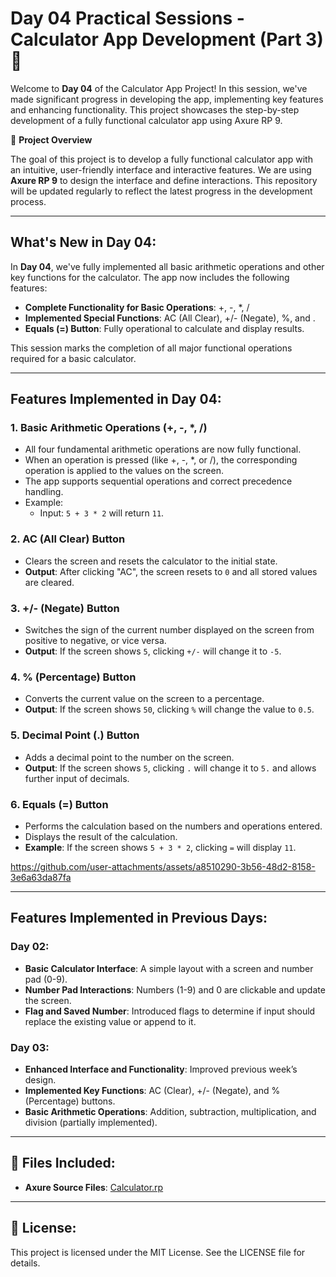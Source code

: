# Day 04 Practical Sessions - Calculator App Development (Part 3) 🔢

Welcome to **Day 04** of the Calculator App Project! In this session, we've made significant progress in developing the app, implementing key features and enhancing functionality. This project showcases the step-by-step development of a fully functional calculator app using Axure RP 9.

🚀 **Project Overview**

The goal of this project is to develop a fully functional calculator app with an intuitive, user-friendly interface and interactive features. We are using **Axure RP 9** to design the interface and define interactions. This repository will be updated regularly to reflect the latest progress in the development process.

---

## What's New in Day 04:

In **Day 04**, we've fully implemented all basic arithmetic operations and other key functions for the calculator. The app now includes the following features:

- **Complete Functionality for Basic Operations**: +, -, *, /
- **Implemented Special Functions**: AC (All Clear), +/- (Negate), %, and .
- **Equals (=) Button**: Fully operational to calculate and display results.
  
This session marks the completion of all major functional operations required for a basic calculator.

---

## Features Implemented in Day 04:

### 1. Basic Arithmetic Operations (+, -, *, /)
   - All four fundamental arithmetic operations are now fully functional.
   - When an operation is pressed (like +, -, *, or /), the corresponding operation is applied to the values on the screen.
   - The app supports sequential operations and correct precedence handling.
   - Example:
     - Input: `5 + 3 * 2` will return `11`.

### 2. **AC (All Clear) Button**
   - Clears the screen and resets the calculator to the initial state.
   - **Output**: After clicking "AC", the screen resets to `0` and all stored values are cleared.

### 3. **+/- (Negate) Button**
   - Switches the sign of the current number displayed on the screen from positive to negative, or vice versa.
   - **Output**: If the screen shows `5`, clicking `+/-` will change it to `-5`.

### 4. **% (Percentage) Button**
   - Converts the current value on the screen to a percentage.
   - **Output**: If the screen shows `50`, clicking `%` will change the value to `0.5`.

### 5. **Decimal Point (.) Button**
   - Adds a decimal point to the number on the screen.
   - **Output**: If the screen shows `5`, clicking `.` will change it to `5.` and allows further input of decimals.

### 6. **Equals (=) Button**
   - Performs the calculation based on the numbers and operations entered.
   - Displays the result of the calculation.
   - **Example**: If the screen shows `5 + 3 * 2`, clicking `=` will display `11`.


https://github.com/user-attachments/assets/a8510290-3b56-48d2-8158-3e6a63da87fa


---

## Features Implemented in Previous Days:

### Day 02:

- **Basic Calculator Interface**: A simple layout with a screen and number pad (0-9).
- **Number Pad Interactions**: Numbers (1-9) and 0 are clickable and update the screen.
- **Flag and Saved Number**: Introduced flags to determine if input should replace the existing value or append to it.

### Day 03:

- **Enhanced Interface and Functionality**: Improved previous week’s design.
- **Implemented Key Functions**: AC (Clear), +/- (Negate), and % (Percentage) buttons.
- **Basic Arithmetic Operations**: Addition, subtraction, multiplication, and division (partially implemented).

---

## 📂 Files Included:

- **Axure Source Files**: [Calculator.rp](Calculator.rp)

---

## 📜 License:

This project is licensed under the MIT License. See the LICENSE file for details.
